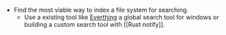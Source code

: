 - Find the most viable way to index a file system for searching.
	- Use a existing tool like [Everthing](https://www.voidtools.com/) a global search tool for windows or building a custom search tool with [[Rust notify]].